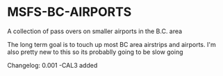 # MSFS-BC-AIRPORTS
A collection of pass overs on smaller airports in the B.C. area

The long term goal is to touch up most BC area airstrips and airports. 
I'm also pretty new to this so its probablly going to be slow going


Changelog:
0.001
-CAL3 added